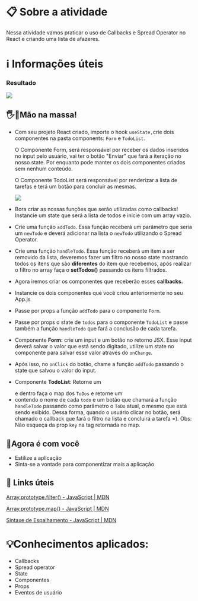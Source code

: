 # 📋 Sobre a atividade

Nessa atividade vamos praticar o uso de Callbacks e Spread Operator no React e criando uma lista de afazeres.

# ℹ️ Informações úteis

### Resultado

![](https://i.imgur.com/0tbgoXc.gif)

## 🖐️🍝Mão na massa!

*   Com seu projeto React criado, importe o hook `useState,`crie dois componentes na pasta components: `Form` e `TodoList`.

    O Componente Form, será responsável por receber os dados inseridos no input pelo usuário, vai ter o botão "Enviar" que fará a iteração no nosso state. Por enquanto pode manter os dois componentes criados sem nenhum conteúdo.

    O Componente TodoList será responsável por renderizar a lista de tarefas e terá um botão para concluir as mesmas.

    ![](https://i.imgur.com/dPsInUS.png)

*   Bora criar as nossas funções que serão utilizadas como callbacks! Instancie um state que será a lista de todos e inicie com um array vazio.

*   Crie uma função `addTodo`. Essa função receberá um parâmetro que seria um `newTodo` e deverá adicionar na lista o `newTodo` utilizando o Spread Operator.

*   Crie uma função `handleTodo`. Essa função receberá um item a ser removido da lista, deveremos fazer um filtro no nosso state mostrando todos os itens que são **diferentes** do item que recebemos, após realizar o filtro no array faça o **setTodos()** passando os itens filtrados.

*   Agora iremos criar os componentes que receberão esses **callbacks.**

*   Instancie os dois componentes que você criou anteriormente no seu App.js

*   Passe por props a função `addTodo` para o componente `Form`.

*   Passe por props o state de `todos` para o componente `TodoList` e passe também a função `handleTodo` que fará a conclusão de cada tarefa.

*   Componente **Form:** crie um input e um botão no retorno JSX. Esse input deverá salvar o valor que está sendo digitado, utilize um state no componente para salvar esse valor através do `onChange`.

*   Após isso, no `onClick` do botão, chame a função `addTodo` passando o state que salvou o valor do input.

*   Componente **TodoList**: Retorne um <ul> </ul> e dentro faça o map dos `ToDos` e retorne um <li> contendo o nome de cada `todo` e um botão que chamará a função `handleTodo` passando como parâmetro o `ToDo` atual, o mesmo que está sendo exibido. Dessa forma, quando o usuário clicar no botão, será chamado o callback que fará o filtro na lista e concluirá a tarefa =). Obs: Não esqueça da prop `key` na tag retornada no map.

## 💪Agora é com você

*   Estilize a aplicação
*   Sinta-se a vontade para componentizar mais a aplicação

## 🔗 Links úteis

[Array.prototype.filter() - JavaScript | MDN](https://developer.mozilla.org/pt-BR/docs/Web/JavaScript/Reference/Global_Objects/Array/filter)

[Array.prototype.map() - JavaScript | MDN](https://developer.mozilla.org/pt-BR/docs/Web/JavaScript/Reference/Global_Objects/Array/map)

[Sintaxe de Espalhamento - JavaScript | MDN](https://developer.mozilla.org/pt-BR/docs/Web/JavaScript/Reference/Operators/Spread_syntax)

# 💡Conhecimentos aplicados:

*   Callbacks
*   Spread operator
*   State
*   Componentes
*   Props
*   Eventos de usuário
